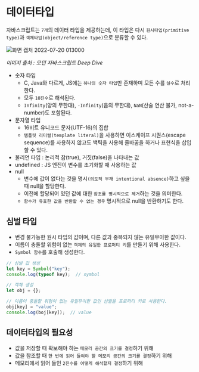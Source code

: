 # 데이터타입

자바스크립트는 ```7개```의 데이터 타입을 제공하는데, 이 타입은 다시 ```원시타입(primitive type)```과  ```객체타입(object/reference type)```으로 분류할 수 있다.

![화면 캡처 2022-07-20 013000](https://user-images.githubusercontent.com/97326130/179802157-62e3bcb1-15da-429b-b44c-1fb8ad3a85bf.png)

*이미지 출처 : 모던 자바스크립트 Deep Dive*

- 숫자 타입
    - C, Java와 다르게, JS에는 ```하나의 숫자 타입```만 존재하며 모든 수를 ```실수```로 처리한다.
    - 모두 ```10진수```로 해석된다.
    - ```Infinity```(양의 무한대), ```-Infinity```(음의 무한대), ```NaN```(산술 연산 불가, not-a-number)도 포함된다.
- 문자열 타입
    - 16비트 유니코드 문자(UTF-16)의 집합
    - ```템플릿 리터럴(template literal)```을 사용하면 이스케이프 시퀀스(escape sequence)를 사용하지 않고도 백틱을 사용해 줄바꿈을 하거나 표현식을 삽입할 수 있다.
- 불리언 타입 : 논리적 참(true), 거짓(false)을 나타내는 값
- undefined : JS 엔진이 변수를 초기화할 때 사용하는 값
- null 
    - 변수에 값이 없다는 것을 명시```(의도적 부재 intentional absence)```하고 싶을 때 null을 할당한다.
    - 이전에 할당되어 있던 값에 대한 ```참조를 명시적으로 제거```하는 것을 의미한다.
    - ```함수가 유효한 값을 반환할 수 없는 경우``` 명시적으로 null을 반환하기도 한다.

## 심벌 타입
- 변경 불가능한 원시 타입의 값이며, 다른 값과 중복되지 않는 유일무이한 값이다.
- 이름이 충돌할 위험이 없는 ```객체의 유일한 프로퍼티 키```를 만들기 위해 사용한다.
- ```Symbol 함수```를 호출해 생성한다.
```javascript
// 심벌 값 생성
let key = Symbol("key");
console.log(typeof key);  // symbol

// 객체 생성
let obj = {};

// 이름이 충돌할 위험이 없는 유일무이한 값인 심벌을 프로퍼티 키로 사용한다.
obj[key] = "value";
console.log(boj[key]);  // value
```

## 데이터타입의 필요성
- 값을 저장할 때 확보해야 하는 ```메모리 공간의 크기를 결정```하기 위해
- 값을 참조할 때 ```한 번에 읽어 들여야 할 메모리 공간의 크기를 결정```하기 위해
- 메모리에서 읽어 들인 ```2진수를 어떻게 해석할지 결정```하기 위해
